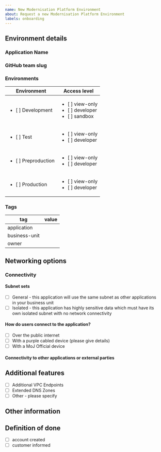 ```yaml
---
name: New Modernisation Platform Environment
about: Request a new Modernisation Platform Environment
labels: onboarding
---
```


<!-- Please complete the following details and submit the new issue -->

## Environment details

### Application Name

<!--
The name of your application, please follow MoJ guidance for naming things
https://ministryofjustice.github.io/technical-guidance/documentation/standards/naming-things.html#naming-things
-->

### GitHub team slug

<!-- The name of your github team for environment access, this github team must be part of the ministryofjustice github organisation -->

### Environments

<!-- 
Which environments would you like for your application 
(we recommend production and one non production environment if possible)
The access level determines what actions you can do in the AWS console, see here for more information:
https://user-guide.modernisation-platform.service.justice.gov.uk/user-guide/creating-environments.html#access
-->

| Environment 		| Access level |
| --- 				| --- |
|<ul><li>[ ] Development</li></ul>	| <ul><li>[ ] view-only</li><li>[ ] developer</li><li>[ ] sandbox</li></ul> |
|<ul><li>[ ] Test</li></ul>			| <ul><li>[ ] view-only</li><li>[ ] developer</li></ul> |
|<ul><li>[ ] Preproduction</li></ul>| <ul><li>[ ] view-only</li><li>[ ] developer</li></ul> |
|<ul><li>[ ] Production</li></ul>	| <ul><li>[ ] view-only</li><li>[ ] developer</li></ul> |

### Tags

<!-- 
These will be used to tag your AWS resources, for further details on tagging please see here 
https://ministryofjustice.github.io/technical-guidance/documentation/standards/documenting-infrastructure-owners.html#tags-you-should-use

The is-production tag will be inferred from the environment and is not needed here
-->

tag | value
--- | ---
application | 
business-unit | 
owner | 

<!-- 
Valid business-unit values
HQ,HMPPS,OPG,LAA,HMCTS,CICA,Platforms,CJSE
-->

## Networking options

### Connectivity

#### Subnet sets

<!--Please choose one of the below, most applications will use the general subnet set for their business unit. This means that they will benefit from out of the box connectivity to other applications, most applications will use the general subnet.  If an application has highly sensitive data it may need to go into a subnet with limited connectivity. -->

- [ ] General - this application will use the same subnet as other applications in your business unit
- [ ] Isolated - this application has highly sensitive data which must have its own isolated subnet with no network connectivity

#### How do users connect to the application?

- [ ] Over the public internet
- [ ] With a purple cabled device (please give details)
- [ ] With a MoJ Official device

#### Connectivity to other applications or external parties

<!-- Please detail here and connectivity that your application needs, eg to other applications or external parties -->

## Additional features

<!-- 
Please check any additional features required. For more information see here
https://user-guide.modernisation-platform.service.justice.gov.uk/user-guide/creating-networking.html#certificate-services
If you are not sure you can leave these blank and they can be added at a later date
-->

- [ ] Additional VPC Endpoints
- [ ] Extended DNS Zones
- [ ] Other - please specify

## Other information

<!-- Any other information you feel is relevant, please remember this is a public repository -->

## Definition of done

<!-- Checklist for definition of done and acceptance criteria, for example: -->

- [ ] account created
- [ ] customer informed